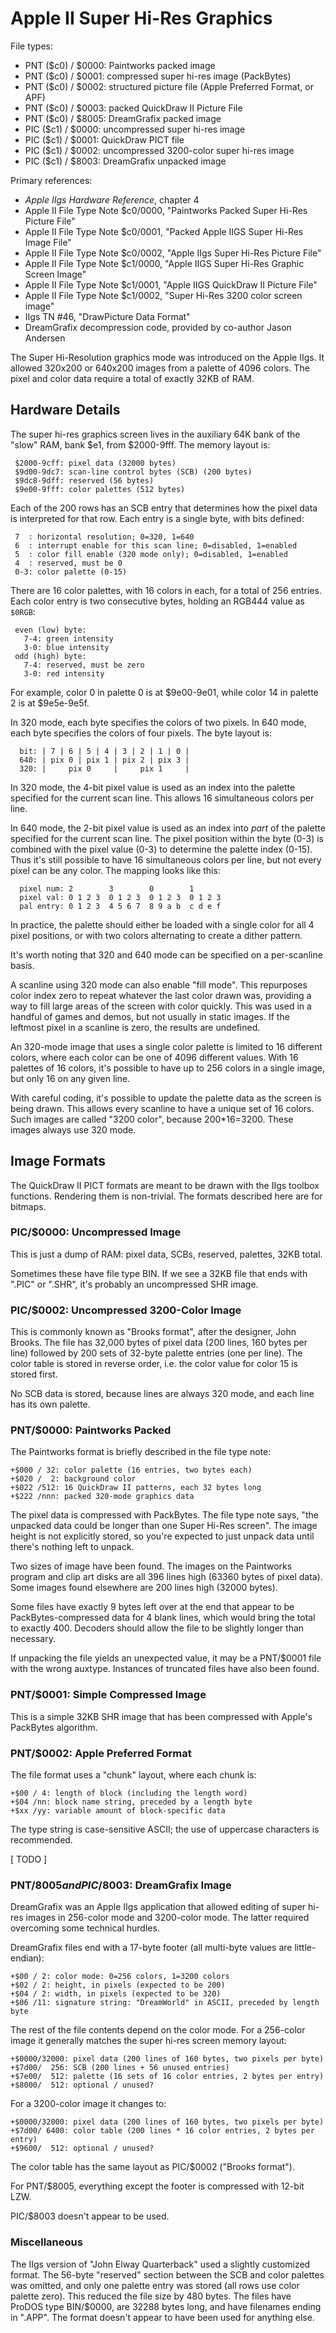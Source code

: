 # Apple II Super Hi-Res Graphics #

File types:
 - PNT ($c0) / $0000: Paintworks packed image
 - PNT ($c0) / $0001: compressed super hi-res image (PackBytes)
 - PNT ($c0) / $0002: structured picture file (Apple Preferred Format, or APF)
 - PNT ($c0) / $0003: packed QuickDraw II Picture File
 - PNT ($c0) / $8005: DreamGrafix packed image
 - PIC ($c1) / $0000: uncompressed super hi-res image
 - PIC ($c1) / $0001: QuickDraw PICT file
 - PIC ($c1) / $0002: uncompressed 3200-color super hi-res image
 - PIC ($c1) / $8003: DreamGrafix unpacked image

Primary references:
 - _Apple IIgs Hardware Reference_, chapter 4
 - Apple II File Type Note $c0/0000, "Paintworks Packed Super Hi-Res Picture File"
 - Apple II File Type Note $c0/0001, "Packed Apple IIGS Super Hi-Res Image File"
 - Apple II File Type Note $c0/0002, "Apple IIgs Super Hi-Res Picture File"
 - Apple II File Type Note $c1/0000, "Apple IIGS Super Hi-Res Graphic Screen Image"
 - Apple II File Type Note $c1/0001, "Apple IIGS QuickDraw II Picture File"
 - Apple II File Type Note $c1/0002, "Super Hi-Res 3200 color screen image"
 - IIgs TN #46, "DrawPicture Data Format"
 - DreamGrafix decompression code, provided by co-author Jason Andersen

The Super Hi-Resolution graphics mode was introduced on the Apple IIgs.  It allowed 320x200 or
640x200 images from a palette of 4096 colors.  The pixel and color data require a total of
exactly 32KB of RAM.

## Hardware Details ##

The super hi-res graphics screen lives in the auxiliary 64K bank of the "slow" RAM, bank $e1,
from $2000-9fff.  The memory layout is:
```
 $2000-9cff: pixel data (32000 bytes)
 $9d00-9dc7: scan-line control bytes (SCB) (200 bytes)
 $9dc8-9dff: reserved (56 bytes)
 $9e00-9fff: color palettes (512 bytes)
```

Each of the 200 rows has an SCB entry that determines how the pixel data is interpreted for
that row.  Each entry is a single byte, with bits defined:
```
 7  : horizontal resolution; 0=320, 1=640
 6  : interrupt enable for this scan line; 0=disabled, 1=enabled
 5  : color fill enable (320 mode only); 0=disabled, 1=enabled
 4  : reserved, must be 0
 0-3: color palette (0-15)
```

There are 16 color palettes, with 16 colors in each, for a total of 256 entries.  Each color
entry is two consecutive bytes, holding an RGB444 value as `$0RGB`:
```
 even (low) byte:
   7-4: green intensity
   3-0: blue intensity
 odd (high) byte:
   7-4: reserved, must be zero
   3-0: red intensity
```
For example, color 0 in palette 0 is at $9e00-9e01, while color 14 in palette 2 is at $9e5e-9e5f.

In 320 mode, each byte specifies the colors of two pixels.  In 640 mode, each byte specifies the
colors of four pixels.  The byte layout is:
```
  bit: | 7 | 6 | 5 | 4 | 3 | 2 | 1 | 0 |
  640: | pix 0 | pix 1 | pix 2 | pix 3 |
  320: |     pix 0     |     pix 1     |
```
In 320 mode, the 4-bit pixel value is used as an index into the palette specified for the
current scan line.  This allows 16 simultaneous colors per line.

In 640 mode, the 2-bit pixel value is used as an index into *part* of the palette specified for
the current scan line.  The pixel position within the byte (0-3) is combined with the pixel value
(0-3) to determine the palette index (0-15).  Thus it's still possible to have 16 simultaneous
colors per line, but not every pixel can be any color.  The mapping looks like this:
```
  pixel num: 2        3        0        1
  pixel val: 0 1 2 3  0 1 2 3  0 1 2 3  0 1 2 3
  pal entry: 0 1 2 3  4 5 6 7  8 9 a b  c d e f
```
In practice, the palette should either be loaded with a single color for all 4 pixel positions,
or with two colors alternating to create a dither pattern.

It's worth noting that 320 and 640 mode can be specified on a per-scanline basis.

A scanline using 320 mode can also enable "fill mode".  This repurposes color index zero to
repeat whatever the last color drawn was, providing a way to fill large areas of the screen
with color quickly.  This was used in a handful of games and demos, but not usually in static
images.  If the leftmost pixel in a scanline is zero, the results are undefined.

An 320-mode image that uses a single color palette is limited to 16 different colors, where
each color can be one of 4096 different values.  With 16 palettes of 16 colors, it's possible to
have up to 256 colors in a single image, but only 16 on any given line.

With careful coding, it's possible to update the palette data as the screen is being drawn.  This
allows every scanline to have a unique set of 16 colors.  Such images are called "3200 color",
because 200*16=3200.  These images always use 320 mode.

## Image Formats ##

The QuickDraw II PICT formats are meant to be drawn with the IIgs toolbox functions.  Rendering
them is non-trivial.  The formats described here are for bitmaps.

### PIC/$0000: Uncompressed Image ###

This is just a dump of RAM: pixel data, SCBs, reserved, palettes, 32KB total.

Sometimes these have file type BIN.  If we see a 32KB file that ends with ".PIC" or ".SHR", it's
probably an uncompressed SHR image.

### PIC/$0002: Uncompressed 3200-Color Image ###

This is commonly known as "Brooks format", after the designer, John Brooks.  The file has
32,000 bytes of pixel data (200 lines, 160 bytes per line) followed by 200 sets of 32-byte
palette entries (one per line).  The color table is stored in reverse order, i.e. the color
value for color 15 is stored first.

No SCB data is stored, because lines are always 320 mode, and each line has its own palette.

### PNT/$0000: Paintworks Packed ###

The Paintworks format is briefly described in the file type note:
```
+$000 / 32: color palette (16 entries, two bytes each)
+$020 /  2: background color
+$022 /512: 16 QuickDraw II patterns, each 32 bytes long
+$222 /nnn: packed 320-mode graphics data
```
The pixel data is compressed with PackBytes.  The file type note says, "the unpacked data could
be longer than one Super Hi-Res screen".  The image height is not explicitly stored, so you're
expected to just unpack data until there's nothing left to unpack.

Two sizes of image have been found.  The images on the Paintworks program and clip art disks are
all 396 lines high (63360 bytes of pixel data).  Some images found elsewhere are 200 lines high
(32000 bytes).

Some files have exactly 9 bytes left over at the end that appear to be PackBytes-compressed data
for 4 blank lines, which would bring the total to exactly 400.  Decoders should allow the file to
be slightly longer than necessary.

If unpacking the file yields an unexpected value, it may be a PNT/$0001 file with the wrong
auxtype.  Instances of truncated files have also been found.

### PNT/$0001: Simple Compressed Image ###

This is a simple 32KB SHR image that has been compressed with Apple's PackBytes algorithm.

### PNT/$0002: Apple Preferred Format ###

The file format uses a "chunk" layout, where each chunk is:
```
+$00 / 4: length of block (including the length word)
+$04 /nn: block name string, preceded by a length byte
+$xx /yy: variable amount of block-specific data
```
The type string is case-sensitive ASCII; the use of uppercase characters is recommended.

[ TODO ]

### PNT/$8005 and PIC/$8003: DreamGrafix Image ###

DreamGrafix was an Apple IIgs application that allowed editing of super hi-res images in 256-color
mode and 3200-color mode.  The latter required overcoming some technical hurdles.

DreamGrafix files end with a 17-byte footer (all multi-byte values are little-endian):
```
+$00 / 2: color mode: 0=256 colors, 1=3200 colors
+$02 / 2: height, in pixels (expected to be 200)
+$04 / 2: width, in pixels (expected to be 320)
+$06 /11: signature string: "DreamWorld" in ASCII, preceded by length byte
```
The rest of the file contents depend on the color mode.  For a 256-color image it generally
matches the super hi-res screen memory layout:
```
+$0000/32000: pixel data (200 lines of 160 bytes, two pixels per byte)
+$7d00/  256: SCB (200 lines + 56 unused entries)
+$7e00/  512: palette (16 sets of 16 color entries, 2 bytes per entry)
+$8000/  512: optional / unused?
```
For a 3200-color image it changes to:
```
+$0000/32000: pixel data (200 lines of 160 bytes, two pixels per byte)
+$7d00/ 6400: color table (200 lines * 16 color entries, 2 bytes per entry)
+$9600/  512: optional / unused?
```
The color table has the same layout as PIC/$0002 ("Brooks format").

For PNT/$8005, everything except the footer is compressed with 12-bit LZW.

PIC/$8003 doesn't appear to be used.

### Miscellaneous ###

The IIgs version of "John Elway Quarterback" used a slightly customized format.  The 56-byte
"reserved" section between the SCB and color palettes was omitted, and only one palette entry
was stored (all rows use color palette zero).  This reduced the file size by 480 bytes.  The files
have ProDOS type BIN/$0000, are 32288 bytes long, and have filenames ending in ".APP".  The format
doesn't appear to have been used for anything else.
